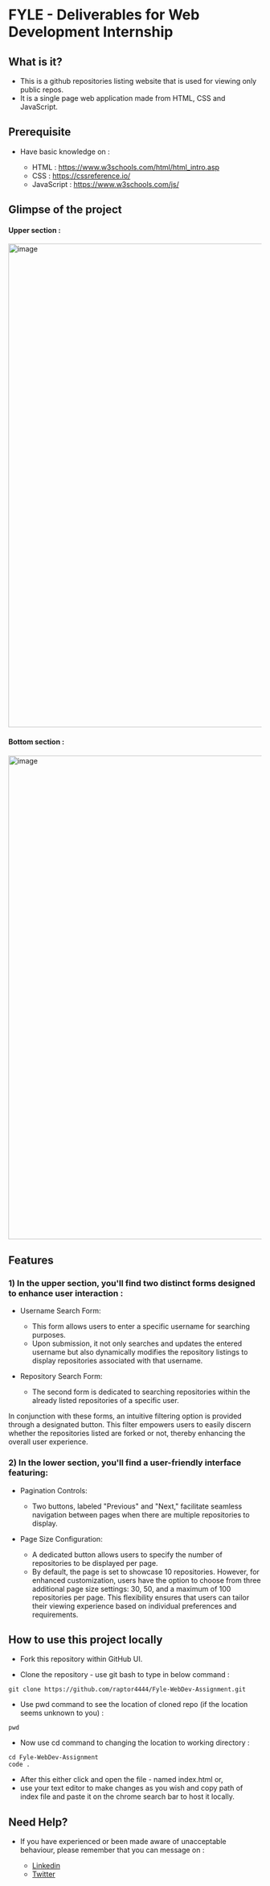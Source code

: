 # FYLE - Deliverables for Web Development Internship 


## What is it?

- This is a github repositories listing website that is used for viewing only public repos.
- It is a single page web application made from HTML, CSS and JavaScript.

## Prerequisite

- Have basic knowledge on :
  
    - HTML : https://www.w3schools.com/html/html_intro.asp
    - CSS  : https://cssreference.io/
    - JavaScript : https://www.w3schools.com/js/

 ## Glimpse of the project

  #### Upper section :
 <img width="960" alt="image" src="https://github.com/raptor4444/Fyle-WebDev-Assignment/assets/106369419/b1309543-4bc1-40d8-b64e-ff5180547671">

  #### Bottom section :
<img width="960" alt="image" src="https://github.com/raptor4444/Fyle-WebDev-Assignment/assets/106369419/af494f78-0705-489a-a336-60457407efa6">

## Features

  ### 1) In the upper section, you'll find two distinct forms designed to enhance user interaction :
  
  - Username Search Form:
    - This form allows users to enter a specific username for searching purposes.
    - Upon submission, it not only searches and updates the entered username but also dynamically modifies the repository listings to display repositories associated with that username.
   
  - Repository Search Form:
    - The second form is dedicated to searching repositories within the already listed repositories of a specific user.

In conjunction with these forms, an intuitive filtering option is provided through a designated button. This filter empowers users to easily discern whether the repositories listed are forked or not, thereby enhancing the overall user experience.

  ### 2) In the lower section, you'll find a user-friendly interface featuring:

  - Pagination Controls:
    
      - Two buttons, labeled "Previous" and "Next," facilitate seamless navigation between pages when there are multiple repositories to display.
   
  - Page Size Configuration:

      - A dedicated button allows users to specify the number of repositories to be displayed per page.
      - By default, the page is set to showcase 10 repositories. However, for enhanced customization, users have the option to choose from three additional page size settings: 30, 50, and a maximum of 100 repositories per page. This flexibility ensures that users can tailor their viewing experience based on individual preferences and requirements.
   

## How to use this project locally

  - Fork this repository within GitHub UI.

  - Clone the repository -
    use git bash to type in below command :
  ```
  git clone https://github.com/raptor4444/Fyle-WebDev-Assignment.git
  ```

  - Use pwd command to see the location of cloned repo (if the location seems unknown to you) :
  ```
  pwd
  ```
  - Now use cd command to changing the location to working directory :
  ```
  cd Fyle-WebDev-Assignment
  code .
  ```
- After this either click and open the file - named index.html or,
- use your text editor to make changes as you wish and copy path of index file and paste it on the chrome search bar to host it locally.

## Need Help?

- If you have experienced or been made aware of unacceptable behaviour, please remember that you can message on :

  - [Linkedin](https://www.linkedin.com/in/raptor4444/)
  - [Twitter](https://twitter.com/_raptor4444_)

    
    

